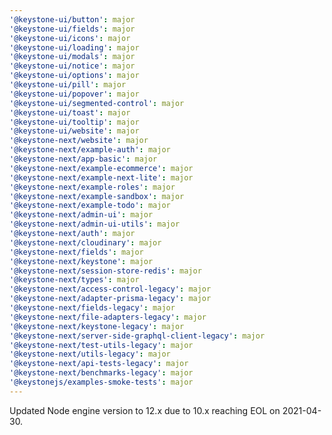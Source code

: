```yaml
---
'@keystone-ui/button': major
'@keystone-ui/fields': major
'@keystone-ui/icons': major
'@keystone-ui/loading': major
'@keystone-ui/modals': major
'@keystone-ui/notice': major
'@keystone-ui/options': major
'@keystone-ui/pill': major
'@keystone-ui/popover': major
'@keystone-ui/segmented-control': major
'@keystone-ui/toast': major
'@keystone-ui/tooltip': major
'@keystone-ui/website': major
'@keystone-next/website': major
'@keystone-next/example-auth': major
'@keystone-next/app-basic': major
'@keystone-next/example-ecommerce': major
'@keystone-next/example-next-lite': major
'@keystone-next/example-roles': major
'@keystone-next/example-sandbox': major
'@keystone-next/example-todo': major
'@keystone-next/admin-ui': major
'@keystone-next/admin-ui-utils': major
'@keystone-next/auth': major
'@keystone-next/cloudinary': major
'@keystone-next/fields': major
'@keystone-next/keystone': major
'@keystone-next/session-store-redis': major
'@keystone-next/types': major
'@keystone-next/access-control-legacy': major
'@keystone-next/adapter-prisma-legacy': major
'@keystone-next/fields-legacy': major
'@keystone-next/file-adapters-legacy': major
'@keystone-next/keystone-legacy': major
'@keystone-next/server-side-graphql-client-legacy': major
'@keystone-next/test-utils-legacy': major
'@keystone-next/utils-legacy': major
'@keystone-next/api-tests-legacy': major
'@keystone-next/benchmarks-legacy': major
'@keystonejs/examples-smoke-tests': major
---
```


Updated Node engine version to 12.x due to 10.x reaching EOL on 2021-04-30.
